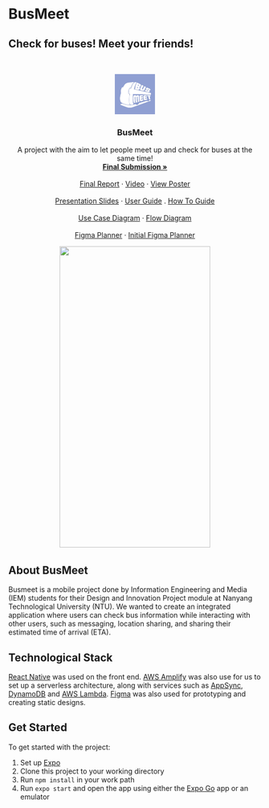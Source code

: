 # BusMeet
## Check for buses! Meet your friends!

<!-- PROJECT LOGO -->
<br />
<p align="center">
  <a href="https://github.com/lisllin99/IEM-DIP-G4/tree/busmeet_v1">
    <img src="Logo.jpg" alt="Logo" width="80" height="80">
  </a>

  <h3 align="center">BusMeet</h3>

  <p align="center">
    A project with the aim to let people meet up and check for buses at the same time!
    <br />
    <a href="https://github.com/lisllin99/IEM-DIP-G4/tree/busmeet_v1/reports">
    <strong>Final Submission »</strong></a>
    <br />
    <br />
    <a href="https://github.com/lisllin99/IEM-DIP-G4/tree/busmeet_v1/reports/group report">Final Report</a>
    ·
    <a href="https://github.com/lisllin99/IEM-DIP-G4/tree/busmeet_v1/reports/video">Video</a>
    ·
    <a href="https://github.com/lisllin99/IEM-DIP-G4/tree/busmeet_v1/reports/poster">View Poster</a>
    <br />

  <br />
    <a href="https://github.com/lisllin99/IEM-DIP-G4/tree/busmeet_v1/reports/presentation slides">Presentation Slides</a>
    ·
    <a href="https://github.com/lisllin99/IEM-DIP-G4/tree/busmeet_v1/reports/user guide/User_Guide.png">User Guide</a>
    .
    <a href="https://github.com/lisllin99/IEM-DIP-G4/tree/busmeet_v1/reports//how to guide/How-To Guide.pdf">How To Guide</a>
    <br />


    
  <br />
    <a href="https://github.com/lisllin99/IEM-DIP-G4/tree/busmeet_v1/reports/use case diagram/Use Case.pdf">Use Case Diagram</a>
    ·
    <a href="https://github.com/lisllin99/IEM-DIP-G4/tree/busmeet_v1/reports/flow diagram/Flow Diagram.pdf">Flow Diagram</a>
    <br /> 
    
  <br />
    <a href="https://www.figma.com/file/burrFTjgfZm4VKm99SDVvF/BusLeh-APP?node-id=85%3A2">Figma Planner</a>
    ·
    <a href= "https://www.figma.com/file/XXGu0V3CkSMpCFTwyoHAwD/BusLeh-App-2.0?node-id=0%3A1">Initial Figma Planner</a>
    <br />   
    
    
  </p>
</p>

<p align="center"><img src="https://github.com/lisllin99/IEM-DIP-G4/blob/busmeet_v1/Demo.gif" width="300" height="600"/></p>

## About BusMeet
Busmeet is a mobile project done by Information Engineering and Media (IEM) students for their
Design and Innovation Project module at Nanyang Technological University (NTU). We wanted to create an integrated application where users can check bus information while interacting with other users, such as messaging, location sharing, and sharing their estimated time of arrival (ETA).


## Technological Stack
[React Native](https://reactnative.dev/) was used on the front end. [AWS Amplify](https://aws.amazon.com/amplify/) was also use for us to set up a serverless architecture, along with services such as [AppSync](https://aws.amazon.com/appsync/), [DynamoDB](https://aws.amazon.com/dynamodb/) and [AWS Lambda](https://aws.amazon.com/lambda/). [Figma](https://www.figma.com/) was also used for prototyping and creating static designs.

## Get Started
To get started with the project:
1. Set up [Expo](https://expo.dev/)
2. Clone this project to your working directory
3. Run `npm install` in your work path
4. Run `expo start` and open the app using either the [Expo Go](https://expo.dev/client) app or an emulator
